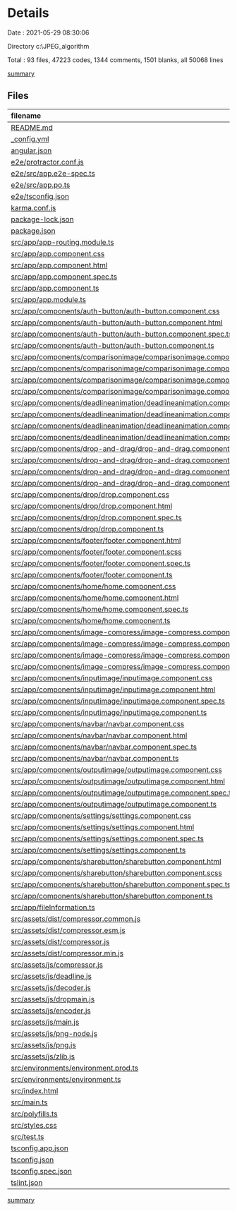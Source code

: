 # Details

Date : 2021-05-29 08:30:06

Directory c:\JPEG_algorithm

Total : 93 files,  47223 codes, 1344 comments, 1501 blanks, all 50068 lines

[summary](results.md)

## Files
| filename | language | code | comment | blank | total |
| :--- | :--- | ---: | ---: | ---: | ---: |
| [README.md](/README.md) | Markdown | 14 | 0 | 14 | 28 |
| [_config.yml](/_config.yml) | YAML | 1 | 0 | 0 | 1 |
| [angular.json](/angular.json) | JSON | 128 | 24 | 0 | 152 |
| [e2e/protractor.conf.js](/e2e/protractor.conf.js) | JavaScript | 29 | 6 | 2 | 37 |
| [e2e/src/app.e2e-spec.ts](/e2e/src/app.e2e-spec.ts) | TypeScript | 18 | 1 | 5 | 24 |
| [e2e/src/app.po.ts](/e2e/src/app.po.ts) | TypeScript | 9 | 0 | 3 | 12 |
| [e2e/tsconfig.json](/e2e/tsconfig.json) | JSON | 12 | 1 | 1 | 14 |
| [karma.conf.js](/karma.conf.js) | JavaScript | 37 | 6 | 2 | 45 |
| [package-lock.json](/package-lock.json) | JSON | 20,738 | 0 | 1 | 20,739 |
| [package.json](/package.json) | JSON | 67 | 0 | 1 | 68 |
| [src/app/app-routing.module.ts](/src/app/app-routing.module.ts) | TypeScript | 11 | 0 | 5 | 16 |
| [src/app/app.component.css](/src/app/app.component.css) | CSS | 47 | 1 | 7 | 55 |
| [src/app/app.component.html](/src/app/app.component.html) | HTML | 13 | 0 | 7 | 20 |
| [src/app/app.component.spec.ts](/src/app/app.component.spec.ts) | TypeScript | 31 | 0 | 5 | 36 |
| [src/app/app.component.ts](/src/app/app.component.ts) | TypeScript | 10 | 0 | 11 | 21 |
| [src/app/app.module.ts](/src/app/app.module.ts) | TypeScript | 59 | 1 | 10 | 70 |
| [src/app/components/auth-button/auth-button.component.css](/src/app/components/auth-button/auth-button.component.css) | CSS | 34 | 0 | 1 | 35 |
| [src/app/components/auth-button/auth-button.component.html](/src/app/components/auth-button/auth-button.component.html) | HTML | 14 | 0 | 3 | 17 |
| [src/app/components/auth-button/auth-button.component.spec.ts](/src/app/components/auth-button/auth-button.component.spec.ts) | TypeScript | 20 | 0 | 6 | 26 |
| [src/app/components/auth-button/auth-button.component.ts](/src/app/components/auth-button/auth-button.component.ts) | TypeScript | 15 | 0 | 10 | 25 |
| [src/app/components/comparisonimage/comparisonimage.component.css](/src/app/components/comparisonimage/comparisonimage.component.css) | CSS | 20 | 0 | 4 | 24 |
| [src/app/components/comparisonimage/comparisonimage.component.html](/src/app/components/comparisonimage/comparisonimage.component.html) | HTML | 28 | 0 | 1 | 29 |
| [src/app/components/comparisonimage/comparisonimage.component.spec.ts](/src/app/components/comparisonimage/comparisonimage.component.spec.ts) | TypeScript | 20 | 0 | 6 | 26 |
| [src/app/components/comparisonimage/comparisonimage.component.ts](/src/app/components/comparisonimage/comparisonimage.component.ts) | TypeScript | 11 | 0 | 5 | 16 |
| [src/app/components/deadlineanimation/deadlineanimation.component.css](/src/app/components/deadlineanimation/deadlineanimation.component.css) | CSS | 244 | 22 | 58 | 324 |
| [src/app/components/deadlineanimation/deadlineanimation.component.html](/src/app/components/deadlineanimation/deadlineanimation.component.html) | HTML | 144 | 0 | 5 | 149 |
| [src/app/components/deadlineanimation/deadlineanimation.component.spec.ts](/src/app/components/deadlineanimation/deadlineanimation.component.spec.ts) | TypeScript | 20 | 0 | 6 | 26 |
| [src/app/components/deadlineanimation/deadlineanimation.component.ts](/src/app/components/deadlineanimation/deadlineanimation.component.ts) | TypeScript | 13 | 0 | 7 | 20 |
| [src/app/components/drop-and-drag/drop-and-drag.component.css](/src/app/components/drop-and-drag/drop-and-drag.component.css) | CSS | 43 | 0 | 5 | 48 |
| [src/app/components/drop-and-drag/drop-and-drag.component.html](/src/app/components/drop-and-drag/drop-and-drag.component.html) | HTML | 15 | 0 | 1 | 16 |
| [src/app/components/drop-and-drag/drop-and-drag.component.spec.ts](/src/app/components/drop-and-drag/drop-and-drag.component.spec.ts) | TypeScript | 20 | 0 | 6 | 26 |
| [src/app/components/drop-and-drag/drop-and-drag.component.ts](/src/app/components/drop-and-drag/drop-and-drag.component.ts) | TypeScript | 13 | 0 | 7 | 20 |
| [src/app/components/drop/drop.component.css](/src/app/components/drop/drop.component.css) | CSS | 63 | 0 | 14 | 77 |
| [src/app/components/drop/drop.component.html](/src/app/components/drop/drop.component.html) | HTML | 159 | 2 | 7 | 168 |
| [src/app/components/drop/drop.component.spec.ts](/src/app/components/drop/drop.component.spec.ts) | TypeScript | 20 | 0 | 6 | 26 |
| [src/app/components/drop/drop.component.ts](/src/app/components/drop/drop.component.ts) | TypeScript | 94 | 9 | 15 | 118 |
| [src/app/components/footer/footer.component.html](/src/app/components/footer/footer.component.html) | HTML | 76 | 60 | 5 | 141 |
| [src/app/components/footer/footer.component.scss](/src/app/components/footer/footer.component.scss) | SCSS | 98 | 0 | 10 | 108 |
| [src/app/components/footer/footer.component.spec.ts](/src/app/components/footer/footer.component.spec.ts) | TypeScript | 20 | 0 | 6 | 26 |
| [src/app/components/footer/footer.component.ts](/src/app/components/footer/footer.component.ts) | TypeScript | 11 | 0 | 5 | 16 |
| [src/app/components/home/home.component.css](/src/app/components/home/home.component.css) | CSS | 9,016 | 7 | 3 | 9,026 |
| [src/app/components/home/home.component.html](/src/app/components/home/home.component.html) | HTML | 18 | 0 | 2 | 20 |
| [src/app/components/home/home.component.spec.ts](/src/app/components/home/home.component.spec.ts) | TypeScript | 20 | 0 | 6 | 26 |
| [src/app/components/home/home.component.ts](/src/app/components/home/home.component.ts) | TypeScript | 17 | 1 | 11 | 29 |
| [src/app/components/image-compress/image-compress.component.css](/src/app/components/image-compress/image-compress.component.css) | CSS | 0 | 0 | 1 | 1 |
| [src/app/components/image-compress/image-compress.component.html](/src/app/components/image-compress/image-compress.component.html) | HTML | 0 | 5 | 0 | 5 |
| [src/app/components/image-compress/image-compress.component.spec.ts](/src/app/components/image-compress/image-compress.component.spec.ts) | TypeScript | 20 | 0 | 6 | 26 |
| [src/app/components/image-compress/image-compress.component.ts](/src/app/components/image-compress/image-compress.component.ts) | TypeScript | 64 | 3 | 5 | 72 |
| [src/app/components/inputimage/inputimage.component.css](/src/app/components/inputimage/inputimage.component.css) | CSS | 0 | 0 | 1 | 1 |
| [src/app/components/inputimage/inputimage.component.html](/src/app/components/inputimage/inputimage.component.html) | HTML | 55 | 1 | 0 | 56 |
| [src/app/components/inputimage/inputimage.component.spec.ts](/src/app/components/inputimage/inputimage.component.spec.ts) | TypeScript | 20 | 0 | 6 | 26 |
| [src/app/components/inputimage/inputimage.component.ts](/src/app/components/inputimage/inputimage.component.ts) | TypeScript | 31 | 1 | 14 | 46 |
| [src/app/components/navbar/navbar.component.css](/src/app/components/navbar/navbar.component.css) | CSS | 0 | 0 | 1 | 1 |
| [src/app/components/navbar/navbar.component.html](/src/app/components/navbar/navbar.component.html) | HTML | 54 | 2 | 2 | 58 |
| [src/app/components/navbar/navbar.component.spec.ts](/src/app/components/navbar/navbar.component.spec.ts) | TypeScript | 20 | 0 | 6 | 26 |
| [src/app/components/navbar/navbar.component.ts](/src/app/components/navbar/navbar.component.ts) | TypeScript | 11 | 0 | 5 | 16 |
| [src/app/components/outputimage/outputimage.component.css](/src/app/components/outputimage/outputimage.component.css) | CSS | 0 | 0 | 1 | 1 |
| [src/app/components/outputimage/outputimage.component.html](/src/app/components/outputimage/outputimage.component.html) | HTML | 63 | 1 | 1 | 65 |
| [src/app/components/outputimage/outputimage.component.spec.ts](/src/app/components/outputimage/outputimage.component.spec.ts) | TypeScript | 20 | 0 | 6 | 26 |
| [src/app/components/outputimage/outputimage.component.ts](/src/app/components/outputimage/outputimage.component.ts) | TypeScript | 34 | 2 | 12 | 48 |
| [src/app/components/settings/settings.component.css](/src/app/components/settings/settings.component.css) | CSS | 9,016 | 1 | 3 | 9,020 |
| [src/app/components/settings/settings.component.html](/src/app/components/settings/settings.component.html) | HTML | 155 | 0 | 1 | 156 |
| [src/app/components/settings/settings.component.spec.ts](/src/app/components/settings/settings.component.spec.ts) | TypeScript | 20 | 0 | 6 | 26 |
| [src/app/components/settings/settings.component.ts](/src/app/components/settings/settings.component.ts) | TypeScript | 11 | 0 | 5 | 16 |
| [src/app/components/sharebutton/sharebutton.component.html](/src/app/components/sharebutton/sharebutton.component.html) | HTML | 21 | 0 | 0 | 21 |
| [src/app/components/sharebutton/sharebutton.component.scss](/src/app/components/sharebutton/sharebutton.component.scss) | SCSS | 101 | 0 | 3 | 104 |
| [src/app/components/sharebutton/sharebutton.component.spec.ts](/src/app/components/sharebutton/sharebutton.component.spec.ts) | TypeScript | 20 | 0 | 6 | 26 |
| [src/app/components/sharebutton/sharebutton.component.ts](/src/app/components/sharebutton/sharebutton.component.ts) | TypeScript | 11 | 0 | 5 | 16 |
| [src/app/fileInformation.ts](/src/app/fileInformation.ts) | TypeScript | 8 | 0 | 1 | 9 |
| [src/assets/dist/compressor.common.js](/src/assets/dist/compressor.common.js) | JavaScript | 629 | 184 | 154 | 967 |
| [src/assets/dist/compressor.esm.js](/src/assets/dist/compressor.esm.js) | JavaScript | 628 | 184 | 153 | 965 |
| [src/assets/dist/compressor.js](/src/assets/dist/compressor.js) | JavaScript | 634 | 184 | 155 | 973 |
| [src/assets/dist/compressor.min.js](/src/assets/dist/compressor.min.js) | JavaScript | 1 | 9 | 0 | 10 |
| [src/assets/js/compressor.js](/src/assets/js/compressor.js) | JavaScript | 635 | 175 | 154 | 964 |
| [src/assets/js/deadline.js](/src/assets/js/deadline.js) | JavaScript | 61 | 13 | 23 | 97 |
| [src/assets/js/decoder.js](/src/assets/js/decoder.js) | JavaScript | 1,043 | 78 | 89 | 1,210 |
| [src/assets/js/dropmain.js](/src/assets/js/dropmain.js) | JavaScript | 130 | 18 | 38 | 186 |
| [src/assets/js/encoder.js](/src/assets/js/encoder.js) | JavaScript | 717 | 136 | 133 | 986 |
| [src/assets/js/main.js](/src/assets/js/main.js) | JavaScript | 80 | 0 | 15 | 95 |
| [src/assets/js/png-node.js](/src/assets/js/png-node.js) | JavaScript | 313 | 43 | 47 | 403 |
| [src/assets/js/png.js](/src/assets/js/png.js) | JavaScript | 440 | 48 | 73 | 561 |
| [src/assets/js/zlib.js](/src/assets/js/zlib.js) | JavaScript | 383 | 39 | 42 | 464 |
| [src/environments/environment.prod.ts](/src/environments/environment.prod.ts) | TypeScript | 3 | 0 | 2 | 5 |
| [src/environments/environment.ts](/src/environments/environment.ts) | TypeScript | 6 | 11 | 6 | 23 |
| [src/index.html](/src/index.html) | HTML | 13 | 0 | 2 | 15 |
| [src/main.ts](/src/main.ts) | TypeScript | 11 | 0 | 6 | 17 |
| [src/polyfills.ts](/src/polyfills.ts) | TypeScript | 1 | 57 | 8 | 66 |
| [src/styles.css](/src/styles.css) | CSS | 0 | 1 | 1 | 2 |
| [src/test.ts](/src/test.ts) | TypeScript | 18 | 4 | 4 | 26 |
| [tsconfig.app.json](/tsconfig.app.json) | JSON | 14 | 1 | 1 | 16 |
| [tsconfig.json](/tsconfig.json) | JSON | 29 | 1 | 1 | 31 |
| [tsconfig.spec.json](/tsconfig.spec.json) | JSON | 17 | 1 | 1 | 19 |
| [tslint.json](/tslint.json) | JSON | 152 | 0 | 1 | 153 |

[summary](results.md)